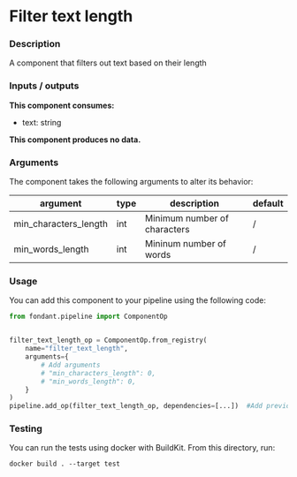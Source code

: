 # Filter text length

### Description
A component that filters out text based on their length

### Inputs / outputs

**This component consumes:**

- text: string

**This component produces no data.**

### Arguments

The component takes the following arguments to alter its behavior:

| argument | type | description | default |
| -------- | ---- | ----------- | ------- |
| min_characters_length | int | Minimum number of characters | / |
| min_words_length | int | Mininum number of words | / |

### Usage

You can add this component to your pipeline using the following code:

```python
from fondant.pipeline import ComponentOp


filter_text_length_op = ComponentOp.from_registry(
    name="filter_text_length",
    arguments={
        # Add arguments
        # "min_characters_length": 0,
        # "min_words_length": 0,
    }
)
pipeline.add_op(filter_text_length_op, dependencies=[...])  #Add previous component as dependency
```

### Testing

You can run the tests using docker with BuildKit. From this directory, run:
```
docker build . --target test
```
